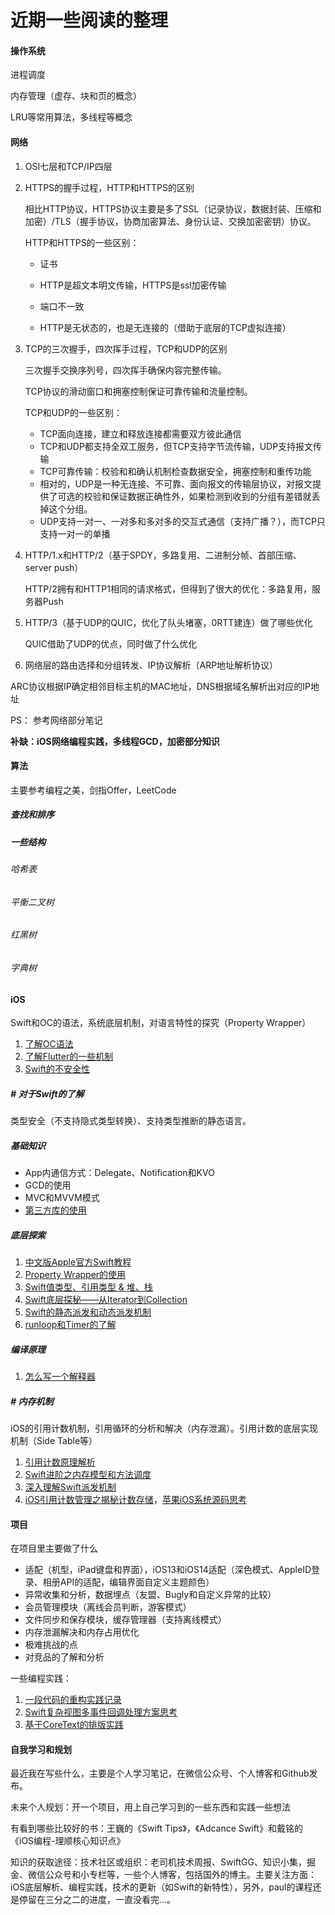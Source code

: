 # 近期一些阅读的整理

#### 操作系统

进程调度

内存管理（虚存、块和页的概念）

LRU等常用算法，多线程等概念

#### 网络

1. OSI七层和TCP/IP四层

2. HTTPS的握手过程，HTTP和HTTPS的区别

   相比HTTP协议，HTTPS协议主要是多了SSL（记录协议，数据封装、压缩和加密）/TLS（握手协议，协商加密算法、身份认证、交换加密密钥）协议。

   HTTP和HTTPS的一些区别：

   * 证书

   * HTTP是超文本明文传输，HTTPS是ssl加密传输

   * 端口不一致

   * HTTP是无状态的，也是无连接的（借助于底层的TCP虚拟连接）

3. TCP的三次握手，四次挥手过程，TCP和UDP的区别

   三次握手交换序列号，四次挥手确保内容完整传输。

   TCP协议的滑动窗口和拥塞控制保证可靠传输和流量控制。

   TCP和UDP的一些区别：

   * TCP面向连接，建立和释放连接都需要双方彼此通信
   * TCP和UDP都支持全双工服务，但TCP支持字节流传输，UDP支持报文传输
   * TCP可靠传输：校验和和确认机制检查数据安全，拥塞控制和重传功能
   * 相对的，UDP是一种无连接、不可靠、面向报文的传输层协议，对报文提供了可选的校验和保证数据正确性外，如果检测到收到的分组有差错就丢掉这个分组。
   * UDP支持一对一、一对多和多对多的交互式通信（支持广播？），而TCP只支持一对一的单播

4. HTTP/1.x和HTTP/2（基于SPDY，多路复用、二进制分帧、首部压缩、server push）

   HTTP/2拥有和HTTP1相同的请求格式，但得到了很大的优化：多路复用，服务器Push

5. HTTP/3（基于UDP的QUIC，优化了队头堵塞，0RTT建连）做了哪些优化

   QUIC借助了UDP的优点，同时做了什么优化

6. 网络层的路由选择和分组转发、IP协议解析（ARP地址解析协议）

ARC协议根据IP确定相邻目标主机的MAC地址，DNS根据域名解析出对应的IP地址

PS： 参考网络部分笔记

**补缺：iOS网络编程实践，多线程GCD，加密部分知识**

#### 算法

主要参考编程之美，剑指Offer，LeetCode

##### 查找和排序



##### 一些结构

###### 哈希表

###### 平衡二叉树

###### 红黑树

###### 字典树

#### iOS

Swift和OC的语法，系统底层机制，对语言特性的探究（Property Wrapper）

1. [了解OC语法]()
2. [了解Flutter的一些机制]()
3. [Swift的不安全性]()

##### # 对于Swift的了解

类型安全（不支持隐式类型转换）、支持类型推断的静态语言。

##### 基础知识

* App内通信方式：Delegate、Notification和KVO
* GCD的使用
* MVC和MVVM模式
* [第三方库的使用]()

##### 底层探索

1. [中文版Apple官方Swift教程](https://swiftgg.gitbook.io/swift/)
2. [Property Wrapper的使用]()
3. [Swift值类型、引用类型 & 堆、栈](https://blog.csdn.net/yarn_/article/details/75314524)
4. [Swift底层探秘——从Iterator到Collection]()
5. [Swift的静态派发和动态派发机制](https://juejin.im/post/6844904120810209294)
6. [runloop和Timer的了解]()

##### 编译原理

1. [怎么写一个解释器](http://www.yinwang.org/blog-cn/2012/08/01/interpreter)

#### 

##### # 内存机制

iOS的引用计数机制，引用循环的分析和解决（内存泄漏）。引用计数的底层实现机制（Side Table等）

1. [引用计数原理解析]()
2. [Swift进阶之内存模型和方法调度](https://blog.csdn.net/hello_hwc/article/details/53147910)
3. [深入理解Swift派发机制](https://kemchenj.github.io/2016-12-25-1/)
4. [iOS引用计数管理之揭秘计数存储](https://www.jianshu.com/p/17817e6efaf5)，[苹果iOS系统源码思考](https://juejin.im/post/6844903639094394893)

#### 项目

在项目里主要做了什么

* 适配（机型，iPad键盘和界面），iOS13和iOS14适配（深色模式、AppleID登录、相册API的适配，编辑界面自定义主题颜色）
* 异常收集和分析，数据埋点（友盟、Bugly和自定义异常的比较）
* 会员管理模块（离线会员判断，游客模式）
* 文件同步和保存模块，缓存管理器（支持离线模式）
* 内存泄漏解决和内存占用优化
* 极难挑战的点
* 对竞品的了解和分析

一些编程实践：

1. [一段代码的重构实践记录](https://juejin.im/post/5e01cb76f265da339260c753)
2. [Swift复杂视图多事件回调处理方案思考](https://www.jianshu.com/p/204e2d00c202)
3. [基于CoreText的排版实践](https://blog.devtang.com/2015/06/26/using-coretext-1/)

#### 

#### 自我学习和规划

最近我在写些什么，主要是个人学习笔记，在微信公众号、个人博客和Github发布。

未来个人规划：开一个项目，用上自己学习到的一些东西和实践一些想法

有看到哪些比较好的书：王巍的《Swift Tips》，《Adcance Swift》和戴铭的《iOS编程-理顺核心知识点》

知识的获取途径：技术社区或组织：老司机技术周报、SwiftGG、知识小集，掘金、微信公众号和小专栏等，一些个人博客，包括国外的博主。主要关注方面：iOS底层解析、编程实践，技术的更新（如Swift的新特性），另外，paul的课程还是停留在三分之二的进度，一直没看完…。

